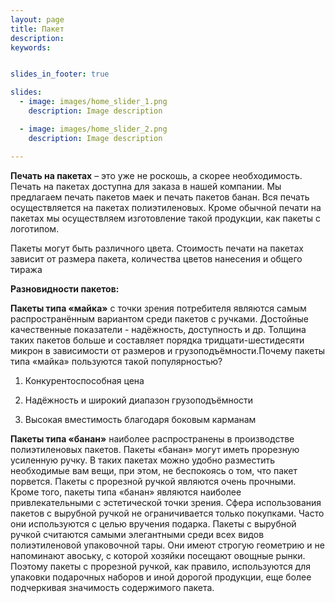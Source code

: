 ```yaml
---
layout: page
title: Пакет
description:
keywords:


slides_in_footer: true

slides:
  - image: images/home_slider_1.png
    description: Image description

  - image: images/home_slider_2.png
    description: Image description

---
```



**Печать на пакетах** – это уже не роскошь, а скорее необходимость. Печать на пакетах доступна для заказа в нашей компании. Мы предлагаем печать пакетов маек и печать пакетов банан. Вся печать осуществляется на пакетах полиэтиленовых. Кроме обычной печати на пакетах мы осуществляем изготовление такой продукции, как пакеты с логотипом. 

Пакеты могут быть различного цвета. Стоимость печати на пакетах зависит от размера пакета, количества цветов нанесения и общего тиража

**Разновидности пакетов:**


**Пакеты типа «майка»** с точки зрения потребителя являются самым распространённым вариантом среди пакетов с ручками. Достойные качественные показатели - надёжность, доступность и др. Толщина таких пакетов больше и составляет порядка тридцати-шестидесяти микрон в зависимости от размеров и грузоподъёмности.Почему пакеты типа «майка» пользуются такой популярностью?

1. Конкурентоспособная цена

2. Надёжность и широкий диапазон грузоподъёмности

3. Высокая вместимость благодаря боковым карманам


**Пакеты типа «банан»** наиболее распространены в производстве полиэтиленовых пакетов. Пакеты «банан» могут иметь прорезную усиленную ручку. В таких пакетах можно удобно разместить необходимые вам вещи, при этом, не беспокоясь о том, что пакет порвется. Пакеты с прорезной ручкой являются очень прочными. Кроме того, пакеты типа «банан» являются наиболее привлекательными с эстетической точки зрения. Сфера использования пакетов с вырубной ручкой не ограничивается только покупками. Часто они используются с целью вручения подарка. Пакеты с вырубной ручкой считаются самыми элегантными среди всех видов полиэтиленовой упаковочной тары. Они имеют строгую геометрию и не напоминают авоську, с которой хозяйки посещают овощные рынки. Поэтому пакеты с прорезной ручкой, как правило, используются для упаковки подарочных наборов и иной дорогой продукции, еще более подчеркивая значимость содержимого пакета. 


